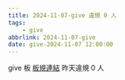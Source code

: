 ```yaml
---
title: 2024-11-07-give 違規 0 人
tags:
    - give
abbrlink: 2024-11-07-give
date: give-2024-11-07 12:00:00
---
```

give 板 [板規連結](https://www.ptt.cc/bbs/give/M.1612495900.A.C32.html)
昨天違規 0 人
